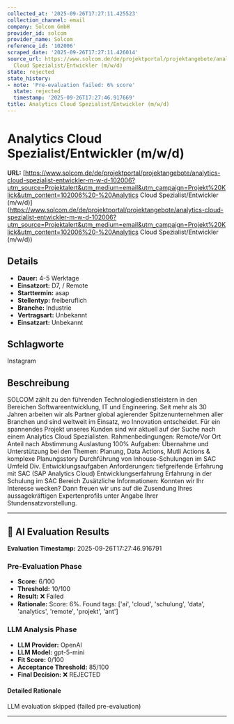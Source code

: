 ```yaml
---
collected_at: '2025-09-26T17:27:11.425523'
collection_channel: email
company: Solcom GmbH
provider_id: solcom
provider_name: Solcom
reference_id: '102006'
scraped_date: '2025-09-26T17:27:11.426014'
source_url: https://www.solcom.de/de/projektportal/projektangebote/analytics-cloud-spezialist-entwickler-m-w-d-102006?utm_source=Projektalert&utm_medium=email&utm_campaign=Projekt%20Klick&utm_content=102006%20-%20Analytics
  Cloud Spezialist/Entwickler (m/w/d)
state: rejected
state_history:
- note: 'Pre-evaluation failed: 6% score'
  state: rejected
  timestamp: '2025-09-26T17:27:46.917669'
title: Analytics Cloud Spezialist/Entwickler (m/w/d)
---
```




# Analytics Cloud Spezialist/Entwickler (m/w/d)
**URL:** [https://www.solcom.de/de/projektportal/projektangebote/analytics-cloud-spezialist-entwickler-m-w-d-102006?utm_source=Projektalert&utm_medium=email&utm_campaign=Projekt%20Klick&utm_content=102006%20-%20Analytics Cloud Spezialist/Entwickler (m/w/d)](https://www.solcom.de/de/projektportal/projektangebote/analytics-cloud-spezialist-entwickler-m-w-d-102006?utm_source=Projektalert&utm_medium=email&utm_campaign=Projekt%20Klick&utm_content=102006%20-%20Analytics Cloud Spezialist/Entwickler (m/w/d))
## Details
- **Dauer:** 4-5 Werktage
- **Einsatzort:** D7, / Remote
- **Starttermin:** asap
- **Stellentyp:** freiberuflich
- **Branche:** Industrie
- **Vertragsart:** Unbekannt
- **Einsatzart:** Unbekannt

## Schlagworte
Instagram

## Beschreibung
SOLCOM zählt zu den führenden Technologiedienstleistern in den Bereichen Softwareentwicklung, IT und Engineering. Seit mehr als 30 Jahren arbeiten wir als Partner global agierender Spitzenunternehmen aller Branchen und sind weltweit im Einsatz, wo Innovation entscheidet.
Für ein spannendes Projekt unseres Kunden sind wir aktuell auf der Suche nach einem Analytics Cloud Spezialisten.
Rahmenbedingungen:
Remote/Vor Ort Anteil nach Abstimmung
Auslastung 100%
Aufgaben:
Übernahme und Unterstützung bei den Themen: Planung, Data Actions, Mutli Actions & komplexe Planungsstory
Durchführung von Inhouse-Schulungen im SAC Umfeld
Div. Entwicklungsaufgaben
Anforderungen:
tiefgreifende Erfahrung mit SAC (SAP Analytics Cloud)
Entwicklungserfahrung
Erfahrung in der Schulung im SAC Bereich
Zusätzliche Informationen:
Konnten wir Ihr Interesse wecken? Dann freuen wir uns auf die Zusendung Ihres aussagekräftigen Expertenprofils unter Angabe Ihrer Stundensatzvorstellung.

---

## 🤖 AI Evaluation Results

**Evaluation Timestamp:** 2025-09-26T17:27:46.916791

### Pre-Evaluation Phase
- **Score:** 6/100
- **Threshold:** 10/100
- **Result:** ❌ Failed
- **Rationale:** Score: 6%. Found tags: ['ai', 'cloud', 'schulung', 'data', 'analytics', 'remote', 'projekt', 'ant']

### LLM Analysis Phase
- **LLM Provider:** OpenAI
- **LLM Model:** gpt-5-mini
- **Fit Score:** 0/100
- **Acceptance Threshold:** 85/100
- **Final Decision:** ❌ REJECTED

#### Detailed Rationale
LLM evaluation skipped (failed pre-evaluation)

---

